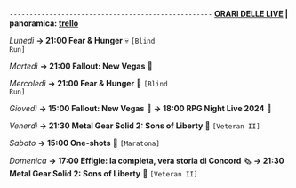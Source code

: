 <code>---------------------------------------------------</code>
<b><u>ORARI DELLE LIVE</u> | panoramica: <a href="https://trello.com/b/iKwdSGf3/sabaku">trello</a></b>

<i>Lunedì</i>
<b>→ 21:00 Fear & Hunger</b> 💀 <code>[Blind Run]</code>

<i>Martedì</i>
<b>→ 21:00 Fallout: New Vegas</b> 🥫

<i>Mercoledì</i>
<b>→ 21:00 Fear & Hunger</b> 🍴 <code>[Blind Run]</code>

<i>Giovedì</i>
<b>→ 15:00 Fallout: New Vegas</b> 🥫
<b>→ 18:00 RPG Night Live 2024</b> 🌃

<i>Venerdì</i>
<b>→ 21:30 Metal Gear Solid 2: Sons of Liberty</b> 🗽 <code>[Veteran II]</code>

<i>Sabato</i>
<b>→ 15:00 One-shots</b> 🥃 <code>[Maratona]</code>

<i>Domenica</i>
<b>→ 17:00 Effigie: la completa, vera storia di Concord</b> 🗞
<b>→ 21:30 Metal Gear Solid 2: Sons of Liberty</b> 🗽 <code>[Veteran II]</code>
